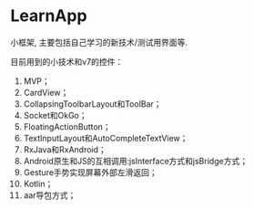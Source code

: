 # LearnApp
小框架, 主要包括自己学习的新技术/测试用界面等.

目前用到的小技术和v7的控件：
01. MVP；
02. CardView；
03. CollapsingToolbarLayout和ToolBar；
04. Socket和OkGo；
05. FloatingActionButton；
06. TextInputLayout和AutoCompleteTextView；
07. RxJava和RxAndroid；
08. Android原生和JS的互相调用:jsInterface方式和jsBridge方式；
09. Gesture手势实现屏幕外部左滑返回；
10. Kotlin；
11. aar导包方式；
